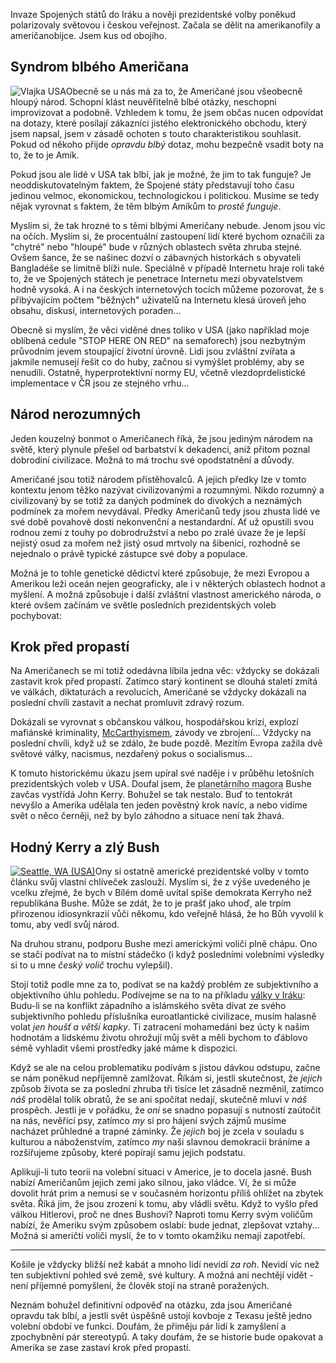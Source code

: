 <!-- dcterms:identifier = riderweblog#184 -->
<!-- dcterms:title = Amerika krok před propastí -->
<!-- dcterms:abstract = V jednom jsem američany vždycky obdivoval: zatím se vždycky dokázali zastavit krok před propastí... -->
<!-- np9:categoryId = 2 -->
<!-- x4w:category = Lidé a jiná zvěř -->
<!-- np9:authorId = 1 -->
<!-- np9:authorEmail = michal.valasek@altairis.cz -->
<!-- dcterms:creator = Michal Altair Valášek -->
<!-- dcterms:created = 2004-11-14T06:10:36.463+01:00 -->
<!-- dcterms:dateAccepted = 2004-11-14T06:10:36.463+01:00 -->

Invaze Spojených států do Iráku a nověji prezidentské volby poněkud polarizovaly světovou i českou veřejnost. Začala se dělit na amerikanofily a američanobijce. Jsem kus od obojího.

## Syndrom blbého Američana

![Vlajka USA](https://www.cdn.altairis.cz/Blog/usflag.png)Obecně se u nás má za to, že Američané jsou všeobecně hloupý národ. Schopní klást neuvěřitelně blbé otázky, neschopni improvizovat a podobně. Vzhledem k tomu, že jsem občas nucen odpovídat na dotazy, které posílají zákazníci jistého elektronického obchodu, který jsem napsal, jsem v zásadě ochoten s touto charakteristikou souhlasit. Pokud od někoho přijde *opravdu blbý* dotaz, mohu bezpečně vsadit boty na to, že to je Amík.

Pokud jsou ale lidé v USA tak blbí, jak je možné, že jim to tak funguje? Je neoddiskutovatelným faktem, že Spojené státy představují toho času jedinou velmoc, ekonomickou, technologickou i politickou. Musíme se tedy nějak vyrovnat s faktem, že těm blbým Amíkům to *prostě funguje*.

Myslím si, že tak hrozné to s těmi blbými Američany nebude. Jenom jsou víc na očích. Myslím si, že procentuální zastoupení lidí které bychom označili za "chytré" nebo "hloupé" bude v různých oblastech světa zhruba stejné. Ovšem šance, že se našinec dozví o zábavných historkách s obyvateli Bangladéše se limitně blíži nule. Speciálně v případě Internetu hraje roli také to, že ve Spojených státech je penetrace Internetu mezi obyvatelstvem hodně vysoká. A i na českých internetových tocích můžeme pozorovat, že s přibývajícím počtem "běžných" uživatelů na Internetu klesá úroveň jeho obsahu, diskusí, internetových poraden...

Obecně si myslím, že věci viděné dnes toliko v USA (jako například moje oblíbená cedule "STOP HERE ON RED" na semaforech) jsou nezbytným průvodním jevem stoupající životní úrovně. Lidi jsou zvláštní zvířata a jakmile nemusejí řešit co do huby, začnou si vymýšlet problémy, aby se nenudili. Ostatně, hyperprotektivní normy EU, včetně vlezdoprdelistické implementace v ČR jsou ze stejného vrhu...

## Národ nerozumných

Jeden kouzelný bonmot o Američanech říká, že jsou jediným národem na světě, který plynule přešel od barbatství k dekadenci, aniž přitom poznal dobrodiní civilizace. Možná to má trochu své opodstatnění a důvody.

Američané jsou totiž národem přistěhovalců. A jejich předky lze v tomto kontextu jenom těžko nazývat civilizovanými a rozumnými. Nikdo rozumný a civilizovaný by se totiž za daných podmínek do divokých a neznámých podmínek za mořem nevydával. Předky Američanů tedy jsou zhusta lidé ve své době povahově dosti nekonvenční a nestandardní. Ať už opustili svou rodnou zemi z touhy po dobrodružství a nebo po zralé úvaze že je lepší nejistý osud za mořem než jistý osud mrtvoly na šibenici, rozhodně se nejednalo o právě typické zástupce své doby a populace.

Možná je to tohle genetické dědictví které způsobuje, že mezi Evropou a Amerikou leží oceán nejen geograficky, ale i v některých oblastech hodnot a myšlení. A možná způsobuje i další zvláštní vlastnost amerického národa, o které ovšem začínám ve světle posledních prezidentských voleb pochybovat:

## Krok před propastí

Na Američanech se mi totiž odedávna líbila jedna věc: vždycky se dokázali zastavit krok před propastí. Zatímco starý kontinent se dlouhá staletí zmítá ve válkách, diktaturách a revolucích, Američané se vždycky dokázali na poslední chvíli zastavit a nechat promluvit zdravý rozum.

Dokázali se vyrovnat s občanskou válkou, hospodářskou krizí, explozí mafiánské kriminality, [McCarthyismem](http://en.wikipedia.org/wiki/McCarthyism), závody ve zbrojení... Vždycky na poslední chvíli, když už se zdálo, že bude pozdě. Mezitím Evropa zažila dvě světové války, nacismus, nezdařený pokus o socialismus...

K tomuto historickému úkazu jsem upíral své naděje i v průběhu letošních prezidentských voleb v USA. Doufal jsem, že <acronym title="(c) Miroslav Grebeníček">planetárního magora</acronym> Bushe zavčas vystřídá John Kerry. Bohužel se tak nestalo. Buď to tentokrát nevyšlo a Amerika udělala ten jeden pověstný krok navíc, a nebo vidíme svět o něco černěji, než by bylo záhodno a situace není tak žhavá.

## Hodný Kerry a zlý Bush

[![Seattle, WA (USA)](http://gallery.rider.cz/events/microsoft/mvp_summit_2004/20040407-032454-0000.jpg?w=280&h=400)](http://gallery.rider.cz/events/microsoft/mvp_summit_2004/20040407-032454-0000.jpg.xhtml)Ony si ostatně americké prezidentské volby v tomto článku svůj vlastní chlíveček zaslouží. Myslím si, že z výše uvedeného je vcelku zřejmé, že bych v Bílém domě uvítal spíše demokrata Kerryho než republikána Bushe. Může se zdát, že to je prašť jako uhoď, ale trpím přirozenou idiosynkrazií vůči někomu, kdo veřejně hlásá, že ho Bůh vyvolil k tomu, aby vedl svůj národ.

Na druhou stranu, podporu Bushe mezi americkými voliči plně chápu. Ono se stačí podívat na to místní stádečko (i když posledními volebními výsledky si to u mne *český volič* trochu vylepšil).

Stojí totiž podle mne za to, podívat se na každý problém ze subjektivního a objektivního úhlu pohledu. Podívejme se na to na příkladu [války v Iráku](/entry/article-20030321.aspx#122756): Budu-li se na konflikt západního a islámského světa dívat ze svého subjektivního pohledu příslušníka euroatlantické civilizace, musím halasně volat *jen houšť a větší kapky*. Ti zatracení mohamedáni bez úcty k našim hodnotám a lidskému životu ohrožují můj svět a měli bychom to ďáblovo sémě vyhladit všemi prostředky jaké máme k dispozici.

Když se ale na celou problematiku podívám s jistou dávkou odstupu, začne se nám poněkud nepříjemně zamlžovat. Říkám si, jestli skutečnost, že *jejich* způsob života se za poslední zhruba tři tisíce let zásadně nezměnil, zatímco *náš* prodělal tolik obratů, že se ani spočítat nedají, skutečně mluví v *náš* prospěch. Jestli je v pořádku, že *oni* se snadno popasují s nutností zaútočit na nás, nevěřící psy, zatímco *my* si pro hájení svých zájmů musíme nacházet průhledné a trapné záminky. Že *jejich* boj je zcela v souladu s kulturou a náboženstvím, zatímco *my* naši slavnou demokracii bráníme a rozšiřujeme způsoby, které popírají samu jejich podstatu.

Aplikuji-li tuto teorii na volební situaci v Americe, je to docela jasné. Bush nabízí Američanům jejich zemi jako silnou, jako vládce. Ví, že si může dovolit hrát prim a nemusí se v současném horizontu příliš ohlížet na zbytek světa. Říká jim, že jsou zrozeni k tomu, aby vládli světu. Když to vyšlo před válkou Hitlerovi, proč ne dnes Bushovi? Naproti tomu Kerry svým voličům nabízí, že Ameriku svým způsobem oslabí: bude jednat, zlepšovat vztahy... Možná si američtí voliči myslí, že to v tomto okamžiku nemají zapotřebí.

- - - - -

Košile je vždycky bližší než kabát a mnoho lidí nevidí *za roh*. Nevidí víc než ten subjektivní pohled své země, své kultury. A možná ani nechtějí vidět - není příjemné pomyšlení, že člověk stojí na straně poražených.

Neznám bohužel definitivní odpověď na otázku, zda jsou Američané opravdu tak blbí, a jestli svět úspěšně ustojí kovboje z Texasu ještě jedno volební období ve funkci. Doufám, že přiměju pár lidí k zamyšlení a zpochybnění pár stereotypů. A taky doufám, že se historie bude opakovat a Amerika se zase zastaví krok před propastí.